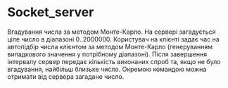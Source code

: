# Socket_server
Вгадування числа за методом Монте-Карло.
На сервері загадується ціле число в діапазоні 0..2000000.
Користувач на клієнті задає час на автопідбір числа клієнтом за методом Монте-Карло (генеруванням випадкового значення у потрібному діапазоні).
Після завершення інтервалу сервер передає кількість виконаних спроб та, якщо не було вгадування, найбільш близьке число. Окремою командою можна отримати від сервера загадане число.
